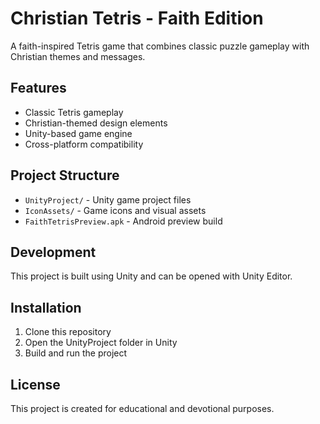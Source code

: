 # Christian Tetris - Faith Edition

A faith-inspired Tetris game that combines classic puzzle gameplay with Christian themes and messages.

## Features

- Classic Tetris gameplay
- Christian-themed design elements
- Unity-based game engine
- Cross-platform compatibility

## Project Structure

- `UnityProject/` - Unity game project files
- `IconAssets/` - Game icons and visual assets
- `FaithTetrisPreview.apk` - Android preview build

## Development

This project is built using Unity and can be opened with Unity Editor.

## Installation

1. Clone this repository
2. Open the UnityProject folder in Unity
3. Build and run the project

## License

This project is created for educational and devotional purposes.
